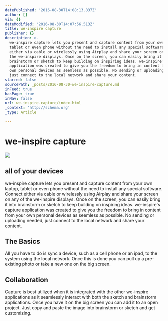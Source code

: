 ```yaml
---
datePublished: '2016-08-30T14:08:13.837Z'
author: []
via: {}
dateModified: '2016-08-30T14:07:56.513Z'
title: we-inspire capture
publisher: {}
description: >-
  we-inspire capture lets you present and capture content from your own laptop,
  tablet or even phone without the need to install any special software. Connect
  either via cable or wirelessly using Airplay and share your screen on any of
  the we-inspire displays. Once on the screen, you can easily bring it into
  brainstorm or sketch to keep building on inspiring ideas. we-inspire’s capture
  application was created to give you the freedom to bring in content from your
  own personal devices as seemless as possible. No sending or uploading needed,
  just connect to the local network and share your content.
starred: false
sourcePath: _posts/2016-08-30-we-inspire-capture.md
inFeed: true
hasPage: true
inNav: false
url: we-inspire-capture/index.html
_context: 'http://schema.org'
_type: Article

---
```

# we-inspire capture
![](https://the-grid-user-content.s3-us-west-2.amazonaws.com/e3e876f8-8174-4f01-bd5a-6da7332045e4.png)

## all of your devices

we-inspire capture lets you present and capture content from your own laptop, tablet or even phone without the need to install any special software. Connect either via cable or wirelessly using Airplay and share your screen on any of the we-inspire displays. Once on the screen, you can easily bring it into brainstorm or sketch to keep building on inspiring ideas. we-inspire's capture application was created to give you the freedom to bring in content from your own personal devices as seemless as possible. No sending or uploading needed, just connect to the local network and share your content.

## The Basics

All you have to do is sync a device, such as a cell phone or an ipad, to the system using the local network. Once this is done you can pull up a pre-existing photo or take a new one on the big screen.

## Collaboration

Capture is best utilized when it is integrated with the other we-inspire applications as it seamlessly interact with both the sketch and brainstorm applications. Once you have it on the big screen you can add it to an open project. Just copy and paste the image into brainstorm or sketch and get customizing.